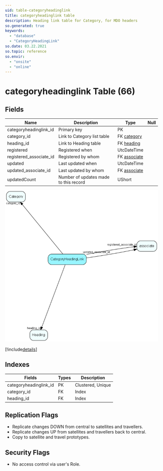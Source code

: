 ```yaml
---
uid: table-categoryheadinglink
title: categoryheadinglink table
description: Heading link table for Category, for MDO headers
so.generated: true
keywords:
  - "database"
  - "CategoryHeadingLink"
so.date: 03.22.2021
so.topic: reference
so.envir:
  - "onsite"
  - "online"
---
```


# categoryheadinglink Table (66)

## Fields

| Name | Description | Type | Null |
|------|-------------|------|:----:|
|categoryheadinglink\_id|Primary key|PK| |
|category\_id|Link to Category list table|FK [category](category.md)| |
|heading\_id|Link to Heading table|FK [heading](heading.md)| |
|registered|Registered when|UtcDateTime| |
|registered\_associate\_id|Registered by whom|FK [associate](associate.md)| |
|updated|Last updated when|UtcDateTime| |
|updated\_associate\_id|Last updated by whom|FK [associate](associate.md)| |
|updatedCount|Number of updates made to this record|UShort| |


![CategoryHeadingLink table relationship diagram](./media/CategoryHeadingLink.png)

[!include[details](./includes/CategoryHeadingLink.md)]

## Indexes

| Fields | Types | Description |
|--------|-------|-------------|
|categoryheadinglink\_id |PK |Clustered, Unique |
|category\_id |FK |Index |
|heading\_id |FK |Index |

## Replication Flags

* Replicate changes DOWN from central to satellites and travellers.
* Replicate changes UP from satellites and travellers back to central.
* Copy to satellite and travel prototypes.

## Security Flags

* No access control via user's Role.

